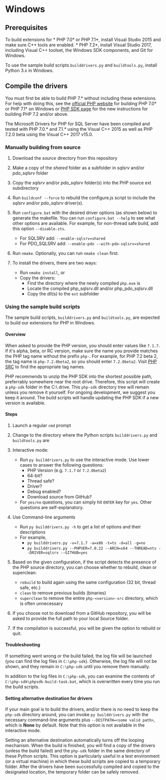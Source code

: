 # Windows

## Prerequisites

To build extensions for 
    * PHP 7.0* or PHP 7.1*, install Visual Studio 2015 and make sure C++ tools are enabled. 
    * PHP 7.2*, install Visual Studio 2017, including Visual C++ toolset, the Windows SDK components, and Git for Windows. 

To use the sample build scripts `builddrivers.py` and `buildtools.py`, install Python 3.x in Windows. 

## Compile the drivers 

You must first be able to build PHP 7.* without including these extensions. For help with doing this, see the [official PHP website](https://wiki.php.net/internals/windows/stepbystepbuild) for building PHP 7.0* or PHP 7.1* on Windows or [PHP SDK page](https://github.com/OSTC/php-sdk-binary-tools) for the new instructions for building PHP 7.2 and/or above.

The Microsoft Drivers for PHP for SQL Server have been compiled and tested with PHP 7.0.* and 7.1.* using the Visual C++ 2015 as well as PHP 7.2.0 beta using the Visual C++ 2017 v15.0. 

### Manually building from source 

1. Download the *source* directory from this repository

2. Make a copy of the *shared* folder as a subfolder in *sqlsrv* and/or *pdo_sqlsrv* folder

3. Copy the *sqlsrv* and/or *pdo_sqlsrv* folder(s) into the PHP source ext subdirectory

4. Run `buildconf --force` to rebuild the configure.js script to include the *sqlsrv* and/or *pdo_sqlsrv* driver(s).

5. Run `configure.bat` with the desired driver options (as shown below) to generate the makefile. You can run `configure.bat --help` to see what other options are available. For example, for non-thread safe build, add this option `--disable-zts`.  
    * For SQLSRV add: `--enable-sqlsrv=shared`
    * For PDO_SQLSRV add: `--enable-pdo --with-pdo-sqlsrv=shared`

6. Run `nmake`. Optionally, you can run `nmake clean` first.

7. To install the drivers, there are two ways:
    * Run `nmake install`, or
    * Copy the drivers:
        * Find the directory where the newly compiled `php.exe` is
        * Locate the compiled php_sqlsrv.dll and/or php_pdo_sqlsrv.dll 
        * Copy the dll(s) to the `ext` subfolder  

### Using the sample build scripts

The sample build scripts, `builddrivers.py` and `buildtools.py`, are expected to build our extensions for PHP in Windows.

#### Overview

When asked to provide the PHP version, you should enter values like `7.1.7`. If it's alpha, beta, or RC version, make sure the name you provide matches the PHP tag name without the prefix `php-`. For example, for PHP 7.2 beta 2, the tag name is `php-7.2.0beta2`, so you should enter `7.2.0beta2`. Visit [PHP SRC]( https://github.com/php/php-src) to find the appropriate tag names.

PHP recommends to unzip the PHP SDK into the shortest possible path, preferrably somewhere near the root drive. Therefore, this script will create a `php-sdk` folder in the C:\ drive. This `php-sdk` directory tree will remain unless you remove it yourself. For ongoing development, we suggest you keep it around. The build scripts will handle updating the PHP SDK if a new version is available. 

#### Steps

1. Launch a regular `cmd` prompt 

2. Change to the directory where the Python scripts `builddrivers.py` and `buildtools.py` are

3. Interactive mode: 
    * Run `py builddrivers.py` to use the interactive mode. Use lower cases to answer the following questions:
        * PHP Version (e.g. `7.1.7` or `7.2.0beta2`)
        * 64-bit?
        * Thread safe?
        * Driver?
        * Debug enabled?
        * Download source from GitHub?
    * For `yes/no` questions, you can simply hit `ENTER` key for `yes`. Other questions are self-explanatory.
    
4. Use Command-line arguments
    * Run `py builddrivers.py -h` to get a list of options and their descriptions
    * For example, 
        * `py builddrivers.py -v=7.1.7 -a=x86 -t=ts -d=all -g=no`
        * `py builddrivers.py --PHPVER=7.0.22 --ARCH=x64 --THREAD=nts --DRIVER=sqlsrv --GITHUB=yes`

5. Based on the given configuration, if the script detects the presence of the PHP source directory, you can choose whether to rebuild, clean or superclean:
    * `rebuild` to build again using the same configuration (32 bit, thread safe, etc.)
    * `clean` to remove previous builds (binaries) 
    * `superclean` to remove the entire `php-<version>-src` directory, which is often unnecessary

6. If you choose not to download from a GitHub repository, you will be asked to provide the full path to your local Source folder.

7. If the compilation is successful, you will be given the option to rebuild or quit. 

#### Troubleshooting

If something went wrong or the build failed, the log file will be launched (you can find the log files in `C:\php-sdk`). Otherwise, the log file will not be shown, and they remain in `C:\php-sdk` until you remove them manually.

In addition to the log files in `C:\php-sdk`, you can examine the contents of `C:\php-sdk\phpsdk-build-task.bat`, which is overwritten every time you run the build scripts.

#### Setting alternative destination for drivers

If your main goal is to build the drivers, and/or there is no need to keep the `php-sdk` directory around, you can invoke `py builddrivers.py` with the necessary command-line arguments plus `--DESTPATH=<some valid path>`, which is **None** by default. Note that this option is not available in the interactive mode. 

Setting an alternative destination automatically turns off the looping mechanism. When the build is finished, you will find a copy of the drivers (unless the build failed) and the `php-sdk` folder in the same directory of these Python scripts. This option is particularly useful in a test environment (or a virtual machine) in which these build scripts are copied to a temporary folder. After the drivers have been successfully compiled and copied to the designated location, the temporary folder can be safely removed.







